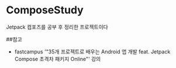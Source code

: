 # ComposeStudy
Jetpack 컴포즈를 공부 후 정리한 프로젝트이다

##참고
- fastcampus '"35개 프로젝트로 배우는 Android 앱 개발 feat. Jetpack Compose 초격차 패키지 Online"' 강의 
